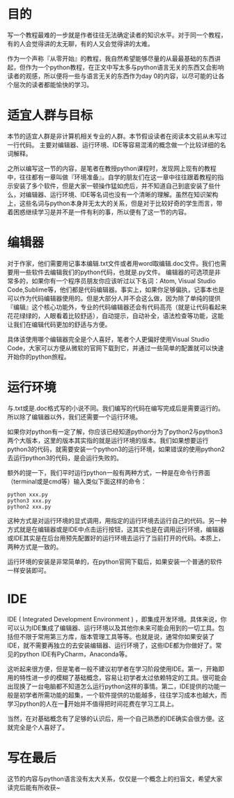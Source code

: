 # 目的
写一个教程最难的一步就是作者往往无法确定读者的知识水平。对于同一个教程，有的人会觉得讲的太无聊，有的人又会觉得讲的太难。

作为一个声称『从零开始』的教程，我自然希望能够尽量的从最最基础的东西讲起，但作为一个python教程，在正文中写太多与python语言无关的东西又会影响读者的观感，所以便将一些与语言无关的东西作为day 0的内容，以尽可能的让各个层次的读者都能愉快的学习。

# 适宜人群与目标
本节的适宜人群是非计算机相关专业的人群。本节假设读者在阅读本文前从未写过一行代码。
主要对编辑器、运行环境、IDE等容易混淆的概念做一个比较详细的名词解释。

之所以编写这一节的内容，是笔者在教授python课程时，发现网上现有的教程中，往往都有一章叫做『环境准备』。自学的朋友们在这一章中往往跟着教程的指示安装了多个软件，但是大家一顿操作猛如虎后，并不知道自己到底安装了些什么，对编辑器、运行环境、IDE等名词也没有一个清晰的理解。虽然在知识架构上，这些名词与python本身并无太大的关系，但是对于比较好奇的学生而言，带着困惑继续学习是并不是一件有利的事，所以便有了这一节的内容。

# 编辑器
对于作家，他们需要用记事本编辑.txt文件或者用word取编辑.doc文件。我们也需要用一些软件去编辑我们的python代码，也就是.py文件。
编辑器的可选项是非常多的，如果你有一个程序员朋友你应该听过以下名词：Atom, Visual Studio Code,Sublime等，他们都是代码编辑器。事实上，如果你足够偏执，记事本也是可以作为代码编辑器使用的。但是大部分人并不会这么做，因为除了单纯的提供『编辑』这个核心功能外，专业的代码编辑器还会有代码高亮（就是让代码看起来花花绿绿的，人眼看着比较舒适），自动提示，自动补全，语法检查等功能，这能让我们在编辑代码更加的舒适与方便。

具体该使用哪个编辑器完全是个人喜好，笔者个人更偏好使用Visual Studio Code，大家可以方便从微软的官网下载到它，并通过一些简单的配置就可以快速开始你的python旅程。

# 运行环境
与.txt或是.doc格式写的小说不同。我们编写的代码在编写完成后是需要运行的。所以除了编辑器以外，我们还需要一个运行环境。

如果你对python有一定了解，你应该已经知道python分为了python2与python3两个大版本，这里的版本其实指的就是运行环境的版本。我们如果想要运行python3的代码，就需要安装一个python3的运行环境，如果错误的使用python2去运行python3的代码，是会运行失败的。

额外的提一下，我们平时运行python一般有两种方式，一种是在命令行界面（terminal或是cmd等）输入类似下面这样的命令：
```
python xxx.py
python3 xxx.py
python2 xxx.py
```
这种方式是对运行环境的显式调用，用指定的运行环境去运行自己的代码。另一种方式就是在编辑器或是IDE中点击运行按钮，这其实也是在调用运行环境，编辑器或IDE其实是在后台用预先配置好的运行环境去运行了当前打开的代码。本质上，两种方式是一致的。

运行环境的安装是非常简单的，在python官网下载后，如果安装一个普通的软件一样安装即可。

# IDE
IDE ( Integrated Development Environment ) ，即集成开发环境。具体来说，你可以认为IDE集成了编辑器、运行环境以及其他你未来可能会用到的一切工具。包括但不限于常用第三方库，版本管理工具等等。也就是说，通常你如果安装了IDE，就不需要再独立的去安装编辑器、运行环境了，这些IDE都为你做好了。常见的python IDE有PyCharm，Anaconda等。

这听起来很方便，但是笔者一般不建议初学者在学习阶段使用IDE。第一，开箱即用的特性进一步的模糊了基础概念，容易让初学者太过依赖特定的工具。很可能会出现换了一台电脑都不知道怎么运行python这样的事情。第二，IDE提供的功能一般是初学者所需功能的超集，一个软件提供的功能越多，往往学习成本也越大，而学习python的人在一开始并不值得把时间花费在学习工具上。

当然，在对基础概念有了足够的认识后，用一个自己熟悉的IDE确实会很方便。这就完全是个人喜好了。

# 写在最后
这节的内容与python语言没有太大关系，仅仅是一个概念上的扫盲文，希望大家读完后能有所收获~
